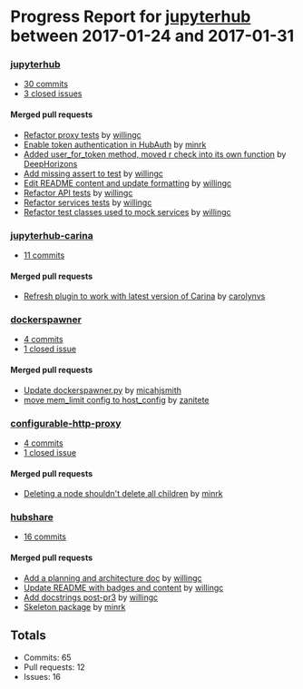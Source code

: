# Progress Report for [jupyterhub](https://github.com/jupyterhub) between 2017-01-24 and 2017-01-31

### [jupyterhub](https://github.com/jupyterhub/jupyterhub)
-  [30 commits](https://github.com/jupyterhub/jupyterhub/compare/master@%7B1485244800%7D...master@%7B1485849600%7D)
-  [3 closed issues](https://github.com/jupyterhub/jupyterhub/issues?utf8=%E2%9C%93&q=is%3Aissue%20closed%3A2017-01-24..2017-01-31)

#### Merged pull requests
- [Refactor proxy tests](https://github.com/jupyterhub/jupyterhub/pull/965) by [willingc](https://github.com/willingc)
- [Enable token authentication in HubAuth](https://github.com/jupyterhub/jupyterhub/pull/961) by [minrk](https://github.com/minrk)
- [Added user_for_token method, moved r check into its own function](https://github.com/jupyterhub/jupyterhub/pull/960) by [DeepHorizons](https://github.com/DeepHorizons)
- [Add missing assert to test](https://github.com/jupyterhub/jupyterhub/pull/959) by [willingc](https://github.com/willingc)
- [Edit README content and update formatting](https://github.com/jupyterhub/jupyterhub/pull/958) by [willingc](https://github.com/willingc)
- [Refactor API tests](https://github.com/jupyterhub/jupyterhub/pull/956) by [willingc](https://github.com/willingc)
- [Refactor services tests](https://github.com/jupyterhub/jupyterhub/pull/955) by [willingc](https://github.com/willingc)
- [Refactor test classes used to mock services](https://github.com/jupyterhub/jupyterhub/pull/949) by [willingc](https://github.com/willingc)

### [jupyterhub-carina](https://github.com/jupyterhub/jupyterhub-carina)
-  [11 commits](https://github.com/jupyterhub/jupyterhub-carina/compare/master@%7B1485244800%7D...master@%7B1485849600%7D)

#### Merged pull requests
- [Refresh plugin to work with latest version of Carina](https://github.com/jupyterhub/jupyterhub-carina/pull/6) by [carolynvs](https://github.com/carolynvs)

### [dockerspawner](https://github.com/jupyterhub/dockerspawner)
-  [4 commits](https://github.com/jupyterhub/dockerspawner/compare/master@%7B1485244800%7D...master@%7B1485849600%7D)
-  [1 closed issue](https://github.com/jupyterhub/dockerspawner/issues?utf8=%E2%9C%93&q=is%3Aissue%20closed%3A2017-01-24..2017-01-31)

#### Merged pull requests
- [Update dockerspawner.py](https://github.com/jupyterhub/dockerspawner/pull/140) by [micahjsmith](https://github.com/micahjsmith)
- [move mem_limit config to host_config](https://github.com/jupyterhub/dockerspawner/pull/139) by [zanitete](https://github.com/zanitete)

### [configurable-http-proxy](https://github.com/jupyterhub/configurable-http-proxy)
-  [4 commits](https://github.com/jupyterhub/configurable-http-proxy/compare/master@%7B1485244800%7D...master@%7B1485849600%7D)
-  [1 closed issue](https://github.com/jupyterhub/configurable-http-proxy/issues?utf8=%E2%9C%93&q=is%3Aissue%20closed%3A2017-01-24..2017-01-31)

#### Merged pull requests
- [Deleting a node shouldn't delete all children](https://github.com/jupyterhub/configurable-http-proxy/pull/93) by [minrk](https://github.com/minrk)

### [hubshare](https://github.com/jupyterhub/hubshare)
-  [16 commits](https://github.com/jupyterhub/hubshare/compare/master@%7B1485244800%7D...master@%7B1485849600%7D)

#### Merged pull requests
- [Add a planning and architecture doc](https://github.com/jupyterhub/hubshare/pull/13) by [willingc](https://github.com/willingc)
- [Update README with badges and content](https://github.com/jupyterhub/hubshare/pull/5) by [willingc](https://github.com/willingc)
- [Add docstrings post-pr3](https://github.com/jupyterhub/hubshare/pull/4) by [willingc](https://github.com/willingc)
- [Skeleton package](https://github.com/jupyterhub/hubshare/pull/3) by [minrk](https://github.com/minrk)

## Totals
- Commits: 65
- Pull requests: 12
- Issues: 16

